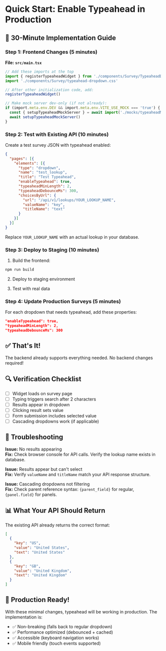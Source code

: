 # Quick Start: Enable Typeahead in Production

## 🚀 30-Minute Implementation Guide

### Step 1: Frontend Changes (5 minutes)

**File: `src/main.tsx`**
```typescript
// Add these imports at the top
import { registerTypeaheadWidget } from './components/Survey/TypeaheadDropdownWidget'
import './components/Survey/typeahead-dropdown.css'

// After other initialization code, add:
registerTypeaheadWidget()

// Make mock server dev-only (if not already):
if (import.meta.env.DEV && import.meta.env.VITE_USE_MOCK === 'true') {
  const { setupTypeaheadMockServer } = await import('./mocks/typeaheadMockServer')
  await setupTypeaheadMockServer()
}
```

### Step 2: Test with Existing API (10 minutes)

Create a test survey JSON with typeahead enabled:

```json
{
  "pages": [{
    "elements": [{
      "type": "dropdown",
      "name": "test_lookup",
      "title": "Test Typeahead",
      "enableTypeahead": true,
      "typeaheadMinLength": 2,
      "typeaheadDebounceMs": 300,
      "choicesByUrl": {
        "url": "/api/v1/lookups/YOUR_LOOKUP_NAME",
        "valueName": "key",
        "titleName": "text"
      }
    }]
  }]
}
```

Replace `YOUR_LOOKUP_NAME` with an actual lookup in your database.

### Step 3: Deploy to Staging (10 minutes)

1. Build the frontend:
```bash
npm run build
```

2. Deploy to staging environment

3. Test with real data

### Step 4: Update Production Surveys (5 minutes)

For each dropdown that needs typeahead, add these properties:

```json
"enableTypeahead": true,
"typeaheadMinLength": 2,
"typeaheadDebounceMs": 300
```

## ✅ That's It!

The backend already supports everything needed. No backend changes required!

## 🔍 Verification Checklist

- [ ] Widget loads on survey page
- [ ] Typing triggers search after 2 characters
- [ ] Results appear in dropdown
- [ ] Clicking result sets value
- [ ] Form submission includes selected value
- [ ] Cascading dropdowns work (if applicable)

## 🚨 Troubleshooting

**Issue:** No results appearing  
**Fix:** Check browser console for API calls. Verify the lookup name exists in database.

**Issue:** Results appear but can't select  
**Fix:** Verify `valueName` and `titleName` match your API response structure.

**Issue:** Cascading dropdowns not filtering  
**Fix:** Check parent reference syntax: `{parent_field}` for regular, `{panel.field}` for panels.

## 📊 What Your API Should Return

The existing API already returns the correct format:
```json
[
  {
    "key": "US",
    "value": "United States", 
    "text": "United States"
  },
  {
    "key": "GB",
    "value": "United Kingdom",
    "text": "United Kingdom"
  }
]
```

## 🎯 Production Ready!

With these minimal changes, typeahead will be working in production. The implementation is:
- ✅ Non-breaking (falls back to regular dropdown)
- ✅ Performance optimized (debounced + cached)
- ✅ Accessible (keyboard navigation works)
- ✅ Mobile friendly (touch events supported)